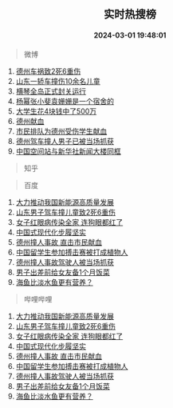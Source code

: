 <div align="center"><h2>实时热搜榜</h2><h4>2024-03-01 19:48:01</h4></div>

> 微博  

1. [德州车祸致2死6重伤](https://s.weibo.com/weibo?q=%23%E5%BE%B7%E5%B7%9E%E8%BD%A6%E7%A5%B8%E8%87%B42%E6%AD%BB6%E9%87%8D%E4%BC%A4%23&t=31&band_rank=1&Refer=top)<br />
2. [山东一轿车撞伤10余名儿童](https://s.weibo.com/weibo?q=%23%E5%B1%B1%E4%B8%9C%E4%B8%80%E8%BD%BF%E8%BD%A6%E6%92%9E%E4%BC%A410%E4%BD%99%E5%90%8D%E5%84%BF%E7%AB%A5%23&t=31&band_rank=2&Refer=top)<br />
3. [横琴全岛正式封关运行](https://s.weibo.com/weibo?q=%23%E6%A8%AA%E7%90%B4%E5%85%A8%E5%B2%9B%E6%AD%A3%E5%BC%8F%E5%B0%81%E5%85%B3%E8%BF%90%E8%A1%8C%23&t=31&band_rank=3&Refer=top)<br />
4. [杨幂张小斐袁姗姗是一个宿舍的](https://s.weibo.com/weibo?q=%23%E6%9D%A8%E5%B9%82%E5%BC%A0%E5%B0%8F%E6%96%90%E8%A2%81%E5%A7%97%E5%A7%97%E6%98%AF%E4%B8%80%E4%B8%AA%E5%AE%BF%E8%88%8D%E7%9A%84%23&t=31&band_rank=4&Refer=top)<br />
5. [大学生花4块钱中了500万](https://s.weibo.com/weibo?q=%E5%A4%A7%E5%AD%A6%E7%94%9F%E8%8A%B14%E5%9D%97%E9%92%B1%E4%B8%AD%E4%BA%86500%E4%B8%87&t=31&band_rank=5&Refer=top)<br />
6. [德州献血](https://s.weibo.com/weibo?q=%E5%BE%B7%E5%B7%9E%E7%8C%AE%E8%A1%80&t=31&band_rank=6&Refer=top)<br />
7. [市民排队为德州受伤学生献血](https://s.weibo.com/weibo?q=%23%E5%B8%82%E6%B0%91%E6%8E%92%E9%98%9F%E4%B8%BA%E5%BE%B7%E5%B7%9E%E5%8F%97%E4%BC%A4%E5%AD%A6%E7%94%9F%E7%8C%AE%E8%A1%80%23&t=31&band_rank=7&Refer=top)<br />
8. [德州驾车撞人男子已被当场抓获](https://s.weibo.com/weibo?q=%23%E5%BE%B7%E5%B7%9E%E9%A9%BE%E8%BD%A6%E6%92%9E%E4%BA%BA%E7%94%B7%E5%AD%90%E5%B7%B2%E8%A2%AB%E5%BD%93%E5%9C%BA%E6%8A%93%E8%8E%B7%23&t=31&band_rank=8&Refer=top)<br />
9. [中国空间站与新华社新闻大楼同框](https://s.weibo.com/weibo?q=%23%E4%B8%AD%E5%9B%BD%E7%A9%BA%E9%97%B4%E7%AB%99%E4%B8%8E%E6%96%B0%E5%8D%8E%E7%A4%BE%E6%96%B0%E9%97%BB%E5%A4%A7%E6%A5%BC%E5%90%8C%E6%A1%86%23&t=31&band_rank=9&Refer=top)<br />

> 知乎  


> 百度  

1. [大力推动我国新能源高质量发展](https://www.baidu.com/s?wd=%E5%A4%A7%E5%8A%9B%E6%8E%A8%E5%8A%A8%E6%88%91%E5%9B%BD%E6%96%B0%E8%83%BD%E6%BA%90%E9%AB%98%E8%B4%A8%E9%87%8F%E5%8F%91%E5%B1%95&sa=fyb_news&rsv_dl=fyb_news)<br />
2. [山东男子驾车撞儿童致2死6重伤](https://www.baidu.com/s?wd=%E5%B1%B1%E4%B8%9C%E7%94%B7%E5%AD%90%E9%A9%BE%E8%BD%A6%E6%92%9E%E5%84%BF%E7%AB%A5%E8%87%B42%E6%AD%BB6%E9%87%8D%E4%BC%A4&sa=fyb_news&rsv_dl=fyb_news)<br />
3. [女子红眼病传染全家 连狗眼都红了](https://www.baidu.com/s?wd=%E5%A5%B3%E5%AD%90%E7%BA%A2%E7%9C%BC%E7%97%85%E4%BC%A0%E6%9F%93%E5%85%A8%E5%AE%B6+%E8%BF%9E%E7%8B%97%E7%9C%BC%E9%83%BD%E7%BA%A2%E4%BA%86&sa=fyb_news&rsv_dl=fyb_news)<br />
4. [中国式现代化步履坚实](https://www.baidu.com/s?wd=%E4%B8%AD%E5%9B%BD%E5%BC%8F%E7%8E%B0%E4%BB%A3%E5%8C%96%E6%AD%A5%E5%B1%A5%E5%9D%9A%E5%AE%9E&sa=fyb_news&rsv_dl=fyb_news)<br />
5. [德州撞人事故 直击市民献血](https://www.baidu.com/s?wd=%E5%BE%B7%E5%B7%9E%E6%92%9E%E4%BA%BA%E4%BA%8B%E6%95%85+%E7%9B%B4%E5%87%BB%E5%B8%82%E6%B0%91%E7%8C%AE%E8%A1%80&sa=fyb_news&rsv_dl=fyb_news)<br />
6. [中国留学生参加搏击赛被打成植物人](https://www.baidu.com/s?wd=%E4%B8%AD%E5%9B%BD%E7%95%99%E5%AD%A6%E7%94%9F%E5%8F%82%E5%8A%A0%E6%90%8F%E5%87%BB%E8%B5%9B%E8%A2%AB%E6%89%93%E6%88%90%E6%A4%8D%E7%89%A9%E4%BA%BA&sa=fyb_news&rsv_dl=fyb_news)<br />
7. [德州撞人事故驾驶人被当场抓获](https://www.baidu.com/s?wd=%E5%BE%B7%E5%B7%9E%E6%92%9E%E4%BA%BA%E4%BA%8B%E6%95%85%E9%A9%BE%E9%A9%B6%E4%BA%BA%E8%A2%AB%E5%BD%93%E5%9C%BA%E6%8A%93%E8%8E%B7&sa=fyb_news&rsv_dl=fyb_news)<br />
8. [男子出差前给女友备1个月饭菜](https://www.baidu.com/s?wd=%E7%94%B7%E5%AD%90%E5%87%BA%E5%B7%AE%E5%89%8D%E7%BB%99%E5%A5%B3%E5%8F%8B%E5%A4%871%E4%B8%AA%E6%9C%88%E9%A5%AD%E8%8F%9C&sa=fyb_news&rsv_dl=fyb_news)<br />
9. [海鱼比淡水鱼更有营养？](https://www.baidu.com/s?wd=%E6%B5%B7%E9%B1%BC%E6%AF%94%E6%B7%A1%E6%B0%B4%E9%B1%BC%E6%9B%B4%E6%9C%89%E8%90%A5%E5%85%BB%EF%BC%9F&sa=fyb_news&rsv_dl=fyb_news)<br />

> 哔哩哔哩  

1. [大力推动我国新能源高质量发展](https://www.baidu.com/s?wd=%E5%A4%A7%E5%8A%9B%E6%8E%A8%E5%8A%A8%E6%88%91%E5%9B%BD%E6%96%B0%E8%83%BD%E6%BA%90%E9%AB%98%E8%B4%A8%E9%87%8F%E5%8F%91%E5%B1%95&sa=fyb_news&rsv_dl=fyb_news)<br />
2. [山东男子驾车撞儿童致2死6重伤](https://www.baidu.com/s?wd=%E5%B1%B1%E4%B8%9C%E7%94%B7%E5%AD%90%E9%A9%BE%E8%BD%A6%E6%92%9E%E5%84%BF%E7%AB%A5%E8%87%B42%E6%AD%BB6%E9%87%8D%E4%BC%A4&sa=fyb_news&rsv_dl=fyb_news)<br />
3. [女子红眼病传染全家 连狗眼都红了](https://www.baidu.com/s?wd=%E5%A5%B3%E5%AD%90%E7%BA%A2%E7%9C%BC%E7%97%85%E4%BC%A0%E6%9F%93%E5%85%A8%E5%AE%B6+%E8%BF%9E%E7%8B%97%E7%9C%BC%E9%83%BD%E7%BA%A2%E4%BA%86&sa=fyb_news&rsv_dl=fyb_news)<br />
4. [中国式现代化步履坚实](https://www.baidu.com/s?wd=%E4%B8%AD%E5%9B%BD%E5%BC%8F%E7%8E%B0%E4%BB%A3%E5%8C%96%E6%AD%A5%E5%B1%A5%E5%9D%9A%E5%AE%9E&sa=fyb_news&rsv_dl=fyb_news)<br />
5. [德州撞人事故 直击市民献血](https://www.baidu.com/s?wd=%E5%BE%B7%E5%B7%9E%E6%92%9E%E4%BA%BA%E4%BA%8B%E6%95%85+%E7%9B%B4%E5%87%BB%E5%B8%82%E6%B0%91%E7%8C%AE%E8%A1%80&sa=fyb_news&rsv_dl=fyb_news)<br />
6. [中国留学生参加搏击赛被打成植物人](https://www.baidu.com/s?wd=%E4%B8%AD%E5%9B%BD%E7%95%99%E5%AD%A6%E7%94%9F%E5%8F%82%E5%8A%A0%E6%90%8F%E5%87%BB%E8%B5%9B%E8%A2%AB%E6%89%93%E6%88%90%E6%A4%8D%E7%89%A9%E4%BA%BA&sa=fyb_news&rsv_dl=fyb_news)<br />
7. [德州撞人事故驾驶人被当场抓获](https://www.baidu.com/s?wd=%E5%BE%B7%E5%B7%9E%E6%92%9E%E4%BA%BA%E4%BA%8B%E6%95%85%E9%A9%BE%E9%A9%B6%E4%BA%BA%E8%A2%AB%E5%BD%93%E5%9C%BA%E6%8A%93%E8%8E%B7&sa=fyb_news&rsv_dl=fyb_news)<br />
8. [男子出差前给女友备1个月饭菜](https://www.baidu.com/s?wd=%E7%94%B7%E5%AD%90%E5%87%BA%E5%B7%AE%E5%89%8D%E7%BB%99%E5%A5%B3%E5%8F%8B%E5%A4%871%E4%B8%AA%E6%9C%88%E9%A5%AD%E8%8F%9C&sa=fyb_news&rsv_dl=fyb_news)<br />
9. [海鱼比淡水鱼更有营养？](https://www.baidu.com/s?wd=%E6%B5%B7%E9%B1%BC%E6%AF%94%E6%B7%A1%E6%B0%B4%E9%B1%BC%E6%9B%B4%E6%9C%89%E8%90%A5%E5%85%BB%EF%BC%9F&sa=fyb_news&rsv_dl=fyb_news)<br />
